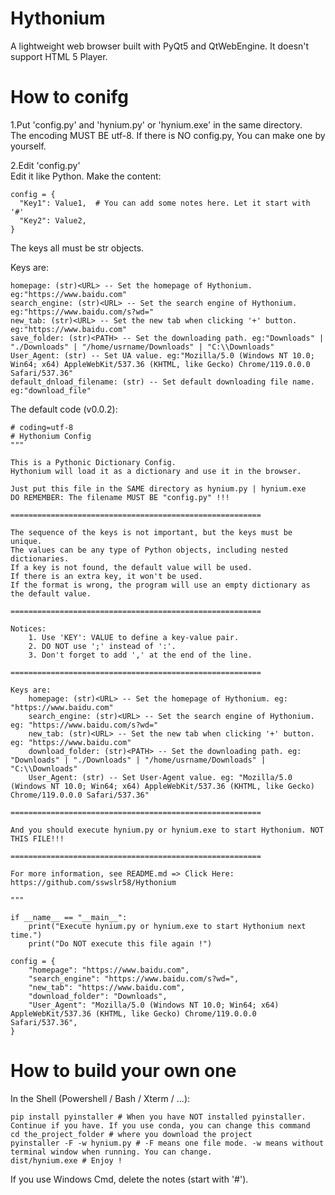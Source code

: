 # Hythonium
A lightweight web browser built with PyQt5 and QtWebEngine.
It doesn't support HTML 5 Player.
# How to conifg
1.Put 'config.py' and 'hynium.py' or 'hynium.exe' in the same directory.  
The encoding MUST BE utf-8.
If there is NO config.py, You can make one by yourself.
  
2.Edit 'config.py'  
Edit it like Python. Make the content:

    config = {
      "Key1": Value1,  # You can add some notes here. Let it start with '#'
      "Key2": Value2,
    }
  The keys all must be str objects. 
  
  Keys are:
  
    homepage: (str)<URL> -- Set the homepage of Hythonium. eg:"https://www.baidu.com"
    search_engine: (str)<URL> -- Set the search engine of Hythonium. eg:"https://www.baidu.com/s?wd="
    new_tab: (str)<URL> -- Set the new tab when clicking '+' button. eg:"https://www.baidu.com"
    save_folder: (str)<PATH> -- Set the downloading path. eg:"Downloads" | "./Downloads" | "/home/usrname/Downloads" | "C:\\Downloads"
    User_Agent: (str) -- Set UA value. eg:"Mozilla/5.0 (Windows NT 10.0; Win64; x64) AppleWebKit/537.36 (KHTML, like Gecko) Chrome/119.0.0.0 Safari/537.36"
    default_dnload_filename: (str) -- Set default downloading file name. eg:"download_file"
The default code (v0.0.2):

    # coding=utf-8
    # Hythonium Config
    """
    
    This is a Pythonic Dictionary Config.
    Hythonium will load it as a dictionary and use it in the browser.
    
    Just put this file in the SAME directory as hynium.py | hynium.exe
    DO REMEMBER: The filename MUST BE "config.py" !!!
    
    ========================================================
    
    The sequence of the keys is not important, but the keys must be unique.
    The values can be any type of Python objects, including nested dictionaries.
    If a key is not found, the default value will be used.
    If there is an extra key, it won't be used.
    If the format is wrong, the program will use an empty dictionary as the default value.
    
    ========================================================
    
    Notices:
        1. Use 'KEY': VALUE to define a key-value pair.
        2. DO NOT use ';' instead of ':'.
        3. Don't forget to add ',' at the end of the line.
    
    ========================================================
    
    Keys are:
        homepage: (str)<URL> -- Set the homepage of Hythonium. eg: "https://www.baidu.com"
        search_engine: (str)<URL> -- Set the search engine of Hythonium. eg: "https://www.baidu.com/s?wd="
        new_tab: (str)<URL> -- Set the new tab when clicking '+' button. eg: "https://www.baidu.com"
        download_folder: (str)<PATH> -- Set the downloading path. eg: "Downloads" | "./Downloads" | "/home/usrname/Downloads" | "C:\\Downloads"
        User_Agent: (str) -- Set User-Agent value. eg: "Mozilla/5.0 (Windows NT 10.0; Win64; x64) AppleWebKit/537.36 (KHTML, like Gecko) Chrome/119.0.0.0 Safari/537.36"
    
    ========================================================
    
    And you should execute hynium.py or hynium.exe to start Hythonium. NOT THIS FILE!!!
    
    ========================================================
    
    For more information, see README.md => Click Here: https://github.com/sswslr58/Hythonium
    
    """
    
    if __name__ == "__main__":
        print("Execute hynium.py or hynium.exe to start Hythonium next time.")
        print("Do NOT execute this file again !")
    
    config = {
        "homepage": "https://www.baidu.com",
        "search_engine": "https://www.baidu.com/s?wd=",
        "new_tab": "https://www.baidu.com",
        "download_folder": "Downloads",
        "User_Agent": "Mozilla/5.0 (Windows NT 10.0; Win64; x64) AppleWebKit/537.36 (KHTML, like Gecko) Chrome/119.0.0.0 Safari/537.36",
    }


# How to build your own one
In the Shell (Powershell / Bash / Xterm / ...):

    pip install pyinstaller # When you have NOT installed pyinstaller. Continue if you have. If you use conda, you can change this command
    cd the_project_folder # where you download the project
    pyinstaller -F -w hynium.py # -F means one file mode. -w means without terminal window when running. You can change.
    dist/hynium.exe # Enjoy !

If you use Windows Cmd, delete the notes (start with '#').
